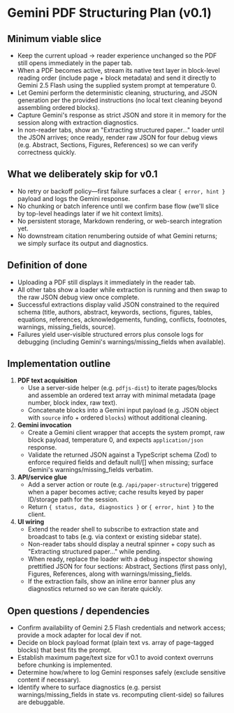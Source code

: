 # Gemini PDF Structuring Plan (v0.1)

## Minimum viable slice
- Keep the current upload → reader experience unchanged so the PDF still opens immediately in the paper tab.
- When a PDF becomes active, stream its native text layer in block-level reading order (include page + block metadata) and send it directly to Gemini 2.5 Flash using the supplied system prompt at temperature 0.
- Let Gemini perform the deterministic cleaning, structuring, and JSON generation per the provided instructions (no local text cleaning beyond assembling ordered blocks).
- Capture Gemini's response as strict JSON and store it in memory for the session along with extraction diagnostics.
- In non-reader tabs, show an "Extracting structured paper…" loader until the JSON arrives; once ready, render raw JSON for four debug views (e.g. Abstract, Sections, Figures, References) so we can verify correctness quickly.

## What we deliberately skip for v0.1
- No retry or backoff policy—first failure surfaces a clear `{ error, hint }` payload and logs the Gemini response.
- No chunking or batch inference until we confirm base flow (we'll slice by top-level headings later if we hit context limits).
- No persistent storage, Markdown rendering, or web-search integration yet.
- No downstream citation renumbering outside of what Gemini returns; we simply surface its output and diagnostics.

## Definition of done
- Uploading a PDF still displays it immediately in the reader tab.
- All other tabs show a loader while extraction is running and then swap to the raw JSON debug view once complete.
- Successful extractions display valid JSON constrained to the required schema (title, authors, abstract, keywords, sections, figures, tables, equations, references, acknowledgements, funding, conflicts, footnotes, warnings, missing_fields, source).
- Failures yield user-visible structured errors plus console logs for debugging (including Gemini's warnings/missing_fields when available).

## Implementation outline
1. **PDF text acquisition**
   - Use a server-side helper (e.g. `pdfjs-dist`) to iterate pages/blocks and assemble an ordered text array with minimal metadata (page number, block index, raw text).
   - Concatenate blocks into a Gemini input payload (e.g. JSON object with `source` info + ordered `blocks`) without additional cleaning.
2. **Gemini invocation**
   - Create a Gemini client wrapper that accepts the system prompt, raw block payload, temperature 0, and expects `application/json` response.
   - Validate the returned JSON against a TypeScript schema (Zod) to enforce required fields and default null/[] when missing; surface Gemini's warnings/missing_fields verbatim.
3. **API/service glue**
   - Add a server action or route (e.g. `/api/paper-structure`) triggered when a paper becomes active; cache results keyed by paper ID/storage path for the session.
   - Return `{ status, data, diagnostics }` or `{ error, hint }` to the client.
4. **UI wiring**
   - Extend the reader shell to subscribe to extraction state and broadcast to tabs (e.g. via context or existing sidebar state).
   - Non-reader tabs should display a neutral spinner + copy such as "Extracting structured paper…" while pending.
   - When ready, replace the loader with a debug inspector showing prettified JSON for four sections: Abstract, Sections (first pass only), Figures, References, along with warnings/missing_fields.
   - If the extraction fails, show an inline error banner plus any diagnostics returned so we can iterate quickly.

## Open questions / dependencies
- Confirm availability of Gemini 2.5 Flash credentials and network access; provide a mock adapter for local dev if not.
- Decide on block payload format (plain text vs. array of page-tagged blocks) that best fits the prompt.
- Establish maximum page/text size for v0.1 to avoid context overruns before chunking is implemented.
- Determine how/where to log Gemini responses safely (exclude sensitive content if necessary).
- Identify where to surface diagnostics (e.g. persist warnings/missing_fields in state vs. recomputing client-side) so failures are debuggable.
